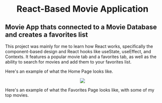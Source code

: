 <h1 align="center">React-Based Movie Application</h1>
<h2>Movie App thats connected to a Movie Database and creates a favorites list</h2>
<p>This project was mainly for me to learn how React works, specifically the component-based design and React hooks like useState, useEffect, and Contexts. It features a popular movie tab and a favorites tab, as well as the ability to search for movies and add them to your favorites list. </p>

<p>Here's an example of what the Home Page looks like.</p>
<div align="center">
  <img src="https://imgur.com/a/2kxCdHC"  />
</div>

<p>Here's an example of what the Favorites Page looks like, with some of my top movies.</p>
<div align="center">
  <blockquote class="imgur-embed-pub" lang="en" data-id="a/bGf1kE7" data-context="false" ><a href="//imgur.com/a/bGf1kE7"></a></blockquote><script async src="//s.imgur.com/min/embed.js" charset="utf-8"></script>
</div>
